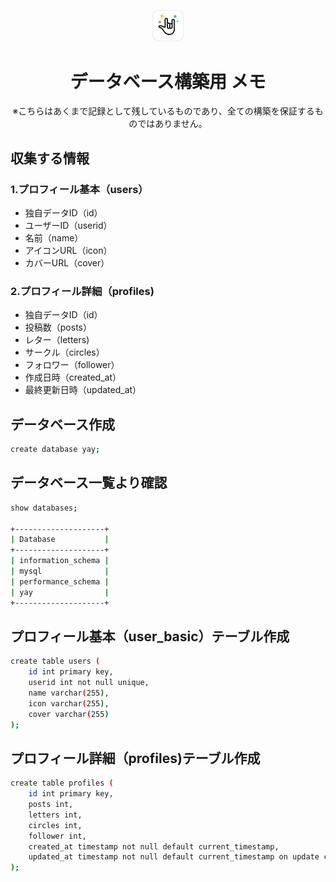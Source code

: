 <p align="center">
   <a href="https://yay.space/">
      <img src="Yay-logo.jpg" width="10%" alt="Yay_BtCl" />
   </a>
  <h1 align="center">データベース構築用 メモ</h1>
</p>

<p align="center">
※こちらはあくまで記録として残しているものであり、全ての構築を保証するものではありません。
</p>


## 収集する情報

### 1.プロフィール基本（users）
* 独自データID（id）
* ユーザーID（userid）
* 名前（name）
* アイコンURL（icon）
* カバーURL（cover）
### 2.プロフィール詳細（profiles)
* 独自データID（id）
* 投稿数（posts）
* レター（letters)
* サークル（circles）
* フォロワー（follower）
* 作成日時（created_at）
* 最終更新日時（updated_at）


## データベース作成
```sh
create database yay;
```

## データベース一覧より確認
```sh
show databases;

+--------------------+
| Database           |
+--------------------+
| information_schema |
| mysql              |
| performance_schema |
| yay                |
+--------------------+
```

## プロフィール基本（user_basic）テーブル作成
```sh
create table users (
    id int primary key,
    userid int not null unique,
    name varchar(255),
    icon varchar(255),
    cover varchar(255)
);
```

## プロフィール詳細（profiles)テーブル作成
```sh
create table profiles (
    id int primary key,
    posts int,
    letters int,
    circles int,
    follower int,
    created_at timestamp not null default current_timestamp,
    updated_at timestamp not null default current_timestamp on update current_timestamp
);
```
